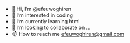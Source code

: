 - 👋 Hi, I’m @efeuwoghiren
- 👀 I’m interested in coding
- 🌱 I’m currently learning html
- 💞️ I’m looking to collaborate on ...
- 📫 How to reach me efeuwoghiren@gmail.com

<!---
efeuwoghiren/efeuwoghiren is a ✨ special ✨ repository because its `README.md` (this file) appears on your GitHub profile.
You can click the Preview link to take a look at your changes.
--->
